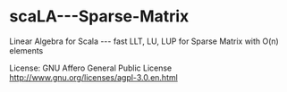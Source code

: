 # scaLA---Sparse-Matrix
Linear Algebra for Scala --- fast LLT, LU, LUP for Sparse Matrix with O(n) elements 

License: GNU Affero General Public License
http://www.gnu.org/licenses/agpl-3.0.en.html
